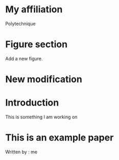 

# My affiliation


Polytechnique

# Figure section

Add a new figure. 

# New modification

# Introduction

This is something I am working on

# This is an example paper 
Written by : me



